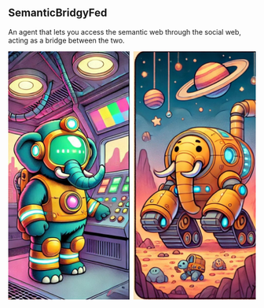 ## SemanticBridgyFed

An agent that lets you access the semantic web through the social web, acting as a bridge between the two.

![semanticweb_agent_illustration.jpg](semanticweb_agent_illustration.jpg)
